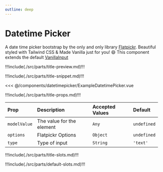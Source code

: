 ```yaml
---
outline: deep
---
```


# Datetime Picker

A date time picker bootstrap by the only and only library [Flatpickr](https://flatpickr.js.org/). Beautiful styled with Tailwind CSS & Made Vanilla just for you! :smile:
This component extends the default [VanillaInput](/components/input/index)

!!!include(./src/parts/title-preview.md)!!!

<wrapper src="components/datetimepicker/demo" />

!!!include(./src/parts/title-snippet.md)!!!

<<< @/components/datetimepicker/ExampleDatetimePicker.vue

!!!include(./src/parts/title-props.md)!!!

| Prop         | Description               | Accepted Values | Default     |
|:-------------|:--------------------------|:----------------|:------------|
| `modelValue` | The value for the element | `Any`           | `undefined` |
| `options`    | Flatpickr Options         | `Object`        | `undefined` |
| `type`       | Type of input             | `String`        | `'text'`    |


!!!include(./src/parts/title-slots.md)!!!

!!!include(./src/parts/default-slots.md)!!!



